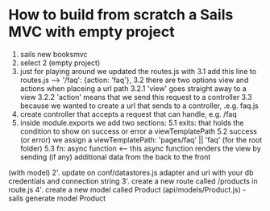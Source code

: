 # How to build from scratch a Sails MVC with empty project

1. sails new booksmvc
2. select 2 (empty project)
3. just for playing around we updated the routes.js with
3.1 add this line to routes.js --> '/faq': {action: 'faq'},
3.2 there are two options view and actions when placeing a url path 
3.2.1 'view' goes straight away to a view
3.2.2 'action' means that we send this request to a controller
3.3 because we wanted to create a url that sends to a controller, .e.g. faq.js
4. create controller that accepts a request that can handle, e.g. /faq
5. inside module.exports we add two sections:
5.1 exits: that holds the condition to show on success or error a viewTemplatePath
5.2 success (or error) we assign a viewTemplatePath: 'pages/faq' || 'faq' (for the root folder)
5.3 fn: async function <-- this async function renders the view by sending (if any) additional data from the back to the front

(with model)
2'. update on conf/datastores.js adapter and url with your db credentials and connection string
3'. create a new route called /products in route.js
4'. create a new model called Product (api/models/Product.js) - sails generate model Product

